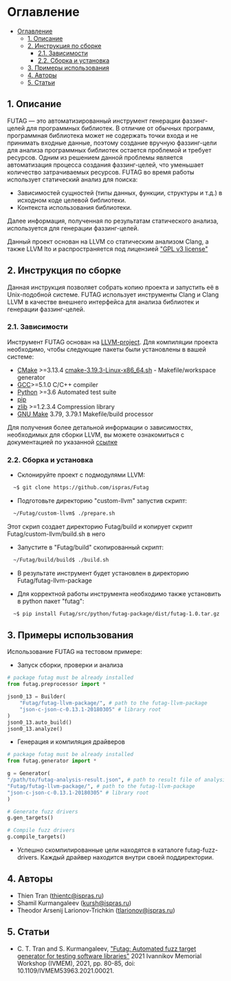 # Оглавление

- [Оглавление](#оглавление)
  - [1. Описание](#1-описание)
  - [2. Инструкция по сборке](#2-инструкция-по-сборке)
    - [2.1. Зависимости](#21-зависимости)
    - [2.2. Сборка и установка](#22-сборка-и-установка)
  - [3. Примеры использования](#3-примеры-использования)
  - [4. Авторы](#4-авторы)
  - [5. Статьи](#5-статьи)

## 1. Описание

FUTAG — это автоматизированный инструмент генерации фаззинг-целей для программных библиотек.
В отличие от обычных программ, программная библиотека может не содержать точки входа и не принимать входные данные, поэтому создание вручную фаззинг-цели для анализа программных библиотек остается проблемой и требует ресурсов. Одним из решением данной проблемы является автоматизация процесса создания фаззинг-целей, что уменьшает количество затрачиваемых ресурсов.
FUTAG во время работы использует статический анализ для поиска:

- Зависимостей сущностей (типы данных, функции, структуры и т.д.) в исходном коде целевой библиотеки.
- Контекста использования библиотеки.

Далее информация, полученная по результатам статического анализа, используется для генерации фаззинг-целей.

Данный проект основан на LLVM со статическим анализом Clang, а также LLVM lto и распространяется под лицензией ["GPL v3 license"](https://llvm.org/docs/DeveloperPolicy.html#new-llvm-project-license-framework)

## 2. Инструкция по сборке

Данная инструкция позволяет собрать копию проекта и запустить её в Unix-подобной системе. FUTAG использует инструменты Clang и Clang LLVM в качестве внешнего интерфейса для анализа библиотек и генерации фаззинг-целей.

### 2.1. Зависимости

Инструмент FUTAG основан на [LLVM-project](https://llvm.org/). Для компиляции проекта необходимо, чтобы следующие пакеты были установлены в вашей системе:

- [CMake](https://cmake.org/) >=3.13.4 [cmake-3.19.3-Linux-x86_64.sh](https://github.com/Kitware/CMake/releases/download/v3.19.3/cmake-3.19.3-Linux-x86_64.sh) - Makefile/workspace generator
- [GCC](https://gcc.gnu.org/)>=5.1.0 C/C++ compiler
- [Python](https://www.python.org/) >=3.6 Automated test suite
- [pip](https://pypi.org/project/pip/)
- [zlib](http://zlib.net/) >=1.2.3.4 Compression library
- [GNU Make](http://savannah.gnu.org/projects/make) 3.79, 3.79.1 Makefile/build processor

Для получения более детальной информации о зависимостях, необходимых для сборки LLVM, вы можете ознакомиться с документацией по указанной [ссылке](https://llvm.org/docs/GettingStarted.html#requirements)

### 2.2. Сборка и установка

- Склонируйте проект с подмодулями LLVM:

```bash
  ~$ git clone https://github.com/ispras/Futag
```
- Подготовьте директорию "custom-llvm" запустив скрипт:
```bash
  ~/Futag/custom-llvm$ ./prepare.sh
```
Этот скрип создает директорию Futag/build и копирует скрипт Futag/custom-llvm/build.sh в него

- Запустите в "Futag/build" скопированный скрипт:

```bash
  ~/Futag/build/build$ ./build.sh
```

- В результате инструмент будет установлен в директорию Futag/futag-llvm-package

- Для корректной работы инструмента необходимо также установить в python пакет "futag":

```bash
  ~$ pip install Futag/src/python/futag-package/dist/futag-1.0.tar.gz
```

## 3. Примеры использования

Использование FUTAG на тестовом примере:

- Запуск сборки, проверки и анализа

```python
# package futag must be already installed
from futag.preprocessor import *

json0_13 = Builder(
    "Futag/futag-llvm-package/", # path to the futag-llvm-package
    "json-c-json-c-0.13.1-20180305" # library root
)
json0_13.auto_build()
json0_13.analyze()
```

- Генерация и компиляция драйверов

```python
# package futag must be already installed
from futag.generator import *

g = Generator(
"/path/to/futag-analysis-result.json", # path to result file of analysis
"Futag/futag-llvm-package/", # path to the futag-llvm-package
"json-c-json-c-0.13.1-20180305" # library root
)

# Generate fuzz drivers
g.gen_targets()

# Compile fuzz drivers
g.compile_targets()
```
- Успешно скомпилированные цели находятся в каталоге futag-fuzz-drivers. Каждый драйвер находится внутри своей поддиректории.

## 4. Авторы

- Thien Tran (thientc@ispras.ru)
- Shamil Kurmangaleev (kursh@ispras.ru)
- Theodor Arsenij Larionov-Trichkin (tlarionov@ispras.ru)

## 5. Статьи

- C. T. Tran and S. Kurmangaleev, ["Futag: Automated fuzz target generator for testing software libraries"](https://ieeexplore.ieee.org/document/9693749) 2021 Ivannikov Memorial Workshop (IVMEM), 2021, pp. 80-85, doi: 10.1109/IVMEM53963.2021.00021.